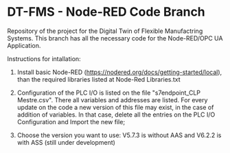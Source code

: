 # DT-FMS - Node-RED Code Branch
Repository of the project for the Digital Twin of Flexible Manufactring Systems. This branch has all the necessary code for the Node-RED/OPC UA Application.

Instructions for intallation:

1. Install basic Node-RED (https://nodered.org/docs/getting-started/local), than the required libraries listed at Node-Red Libraries.txt
   
2. Configuration of the PLC I/O is listed on the file "s7endpoint_CLP Mestre.csv". There all variables and addresses are listed. For every update on the code a new version of this file may exist, in the case of addition of variables. In that case, delete all the entries on the PLC I/O Configuration and Import the new file;

3. Choose the version you want to use: V5.7.3 is without AAS and V6.2.2 is with ASS (still under development)
